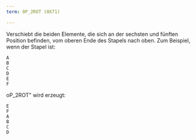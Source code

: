 ```yaml
---
term: OP_2ROT (0X71)

---
```

Verschiebt die beiden Elemente, die sich an der sechsten und fünften Position befinden, vom oberen Ende des Stapels nach oben. Zum Beispiel, wenn der Stapel ist:

```text
A
B
C
D
E
F
```

oP_2ROT" wird erzeugt:

```text
E
F
A
B
C
D
```